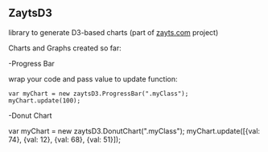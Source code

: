 ## ZaytsD3

library to generate D3-based charts (part of [zayts.com](http://zayts.com/) project)

Charts and Graphs created so far:

-Progress Bar

wrap your code and pass value to update function:

    var myChart = new zaytsD3.ProgressBar(".myClass");
    myChart.update(100);

-Donut Chart

var myChart = new zaytsD3.DonutChart(".myClass");
myChart.update([{val: 74}, {val: 12}, {val: 68}, {val: 51}]);